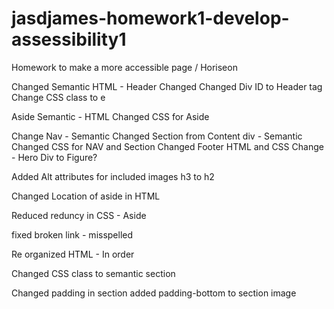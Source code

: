 # jasdjames-homework1-develop-assessibility1
Homework to make a more accessible page / Horiseon 


Changed Semantic HTML - Header
Changed Changed Div ID to Header tag 
Change CSS class to e

Aside Semantic - HTML 
Changed CSS for Aside 

Change Nav - Semantic 
Changed Section from Content div - Semantic 
Changed CSS for NAV and Section
Changed Footer HTML and CSS
Change - Hero Div to Figure? 


 Added Alt attributes for included images 
h3 to h2 

 Changed Location of aside in HTML 

Reduced reduncy in CSS - Aside 

fixed broken link - misspelled 

Re organized HTML - In order 

Changed CSS class to semantic section

Changed padding in section 
added padding-bottom to section image 
